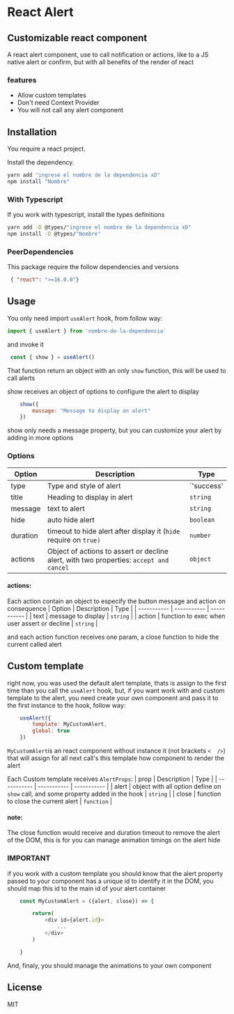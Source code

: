 # React Alert
## Customizable react component

A react alert component, use to call notification or actions, like to a JS native alert or confirm, but with all benefits of the render of react

### features
- Allow custom templates
- Don't need Context Provider
- You will not call any alert component

## Installation

You require a react project.

Install the dependency.

```sh
yarn add "ingrese el nombre de la dependencia xD"
npm install "Nombre"
```

### With Typescript
If you work with typescript, install the types definitions
```sh
yarn add -D @types/"ingrese el nombre de la dependencia xD"
npm install -D @types/"Nombre"
```
### PeerDependencies
This package require the follow dependencies and versions
```json
 { "react": ">=16.0.0"}
```

## Usage

You only need import `useAlert` hook, from follow way:
```js
import { useAlert } from 'nombre-de-la-dependencia'
```

and invoke it
```js
 const { show } = useAlert()
```
That function  return an object with an only `show` function, this will be used to call alerts

show receives an object of options to configure the alert to display
```js
    show({
        massage: "Message to display on alert"
    })
```
show only needs a message property, but you can customize your alert by adding in more options

### Options
| Option      | Description | Type        |
| ----------- | ----------- | ----------- |
| type      | Type and style of alert       | `'success' | 'warning' | 'danger' | 'info'`       |
| title   | Heading to display in alert        | `string`        |
| message   | text to alert       | `string`        |
| hide   | auto hide alert  | `boolean` |
| duration   | timeout to hide alert after display it (`hide` require on `true)` | `number` |
| actions   | Object of actions to assert or decline alert, with two properties: `accept and cancel`  | `object` |

#### actions:
Each action contain an object to especify the button message and action on consequence
| Option      | Description | Type        |
| ----------- | ----------- | ----------- |
| text   | message to display       | `string`        |
| action   | function to exec when user assert or decline        | `string`        |

and each action function receives one param, a close function to hide the current called alert

## Custom template
right now, you was used the default alert template, thats is assign to the first time than you call the `useAlert` hook, but, if you want work with and custom template to the alert, you need create your own component and pass it to the first instance to the hook, follow way:
```js
    useAlert({
        template: MyCustomAlert,
        global: true
    })
```

`MyCustomAlert`is an react component without instance it (not brackets `<  />`)
that will assign for all next call's this template how component to render the alert

Each Custom template receives `AlertProps`:
| prop      | Description | Type        |
| ----------- | ----------- | ----------- |
| alert   | object with all option define on `show` call, and some property added in the hook     | `string`        |
| close   | function to close the current alert        | `function`        |

#### note:
The close function would receive and duration timeout to remove the alert of the DOM, this is for you can manage animation timings on the alert hide

### IMPORTANT

if you work with a custom template you should know that the alert property passed to your component has a unique id to identify it in the DOM, you should map this id to the main id of your alert container

```js
    const MyCustomAlert = ({alert, close}) => {

        return(
            <div id={alert.id}>
                ...
            </div>
        )

    }
```
And, finaly, you should manage the animations to your own component
## License
MIT


